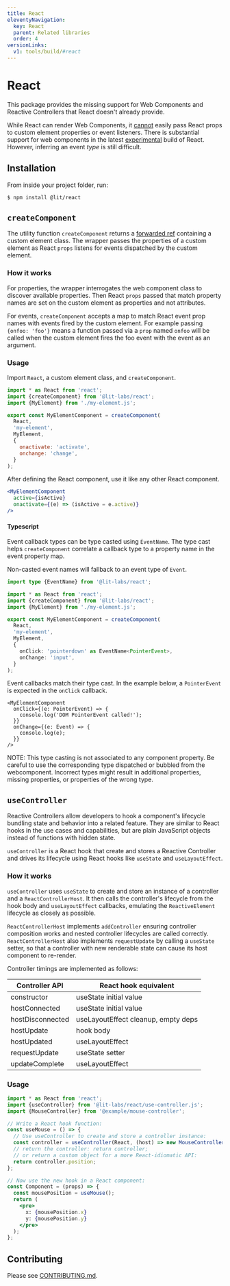```yaml
---
title: React
eleventyNavigation:
  key: React
  parent: Related libraries
  order: 4
versionLinks:
  v1: tools/build/#react
---
```


# React

This package provides the missing support for Web Components and Reactive Controllers that React doesn't already provide.

While React can render Web Components, it [cannot](https://custom-elements-everywhere.com/libraries/react/results/results.html)
easily pass React props to custom element properties or event listeners. There is substantial support for web components
in the latest [experimental](https://www.npmjs.com/package/react) build of React. However, inferring an event _type_ is still difficult.

## Installation

From inside your project folder, run:

```bash
$ npm install @lit/react
```

## `createComponent`

The utility function `createComponent` returns a [forwarded ref](https://reactjs.org/docs/forwarding-refs.html)
containing a custom element class. The wrapper passes the properties of a custom element as React `props` listens
for events dispatched by the custom element.

### How it works

For properties, the wrapper interrogates the web component class to discover available properties.
Then React `props` passed that match property names are
set on the custom element as properties and not attributes.

For events, `createComponent` accepts a map to match React event prop names
with events fired by the custom element. For example passing `{onfoo: 'foo'}`
means a function passed via a `prop` named `onfoo` will be called when the
custom element fires the foo event with the event as an argument.

### Usage

Import `React`, a custom element class, and `createComponent`.

```js
import * as React from 'react';
import {createComponent} from '@lit-labs/react';
import {MyElement} from './my-element.js';

export const MyElementComponent = createComponent(
  React,
  'my-element',
  MyElement,
  {
    onactivate: 'activate',
    onchange: 'change',
  }
);
```

After defining the React component, use it like any other React component.

```jsx
<MyElementComponent
  active={isActive}
  onactivate={(e) => (isActive = e.active)}
/>
```

#### Typescript

Event callback types can be type casted using `EventName`. The
type cast helps `createComponent` correlate a callback type to a property name in
the event property map.

Non-casted event names will fallback to an event type of `Event`.

```ts
import type {EventName} from '@lit-labs/react';

import * as React from 'react';
import {createComponent} from '@lit-labs/react';
import {MyElement} from './my-element.js';

export const MyElementComponent = createComponent(
  React,
  'my-element',
  MyElement,
  {
    onClick: 'pointerdown' as EventName<PointerEvent>,
    onChange: 'input',
  }
);
```

Event callbacks match their type cast. In the example below, a
`PointerEvent` is expected in the `onClick` callback.

```tsx
<MyElementComponent
  onClick={(e: PointerEvent) => {
    console.log('DOM PointerEvent called!');
  }}
  onChange={(e: Event) => {
    console.log(e);
  }}
/>
```

NOTE: This type casting is not associated to any component property. Be
careful to use the corresponding type dispatched or bubbled from the
webcomponent. Incorrect types might result in additional properties, missing
properties, or properties of the wrong type.

## `useController`

Reactive Controllers allow developers to hook a component's lifecycle bundling
state and behavior into a related feature. They are similar to React
hooks in the use cases and capabilities, but are plain JavaScript objects
instead of functions with hidden state.

`useController` is a React hook that create and stores a Reactive Controller
and drives its lifecycle using React hooks like `useState` and
`useLayoutEffect`.

### How it works

`useController` uses `useState` to create and store an instance of a controller and a `ReactControllerHost`. It then calls the controller's lifecycle from the hook body and `useLayoutEffect` callbacks, emulating the `ReactiveElement` lifecycle as closely as possible.

`ReactControllerHost` implements `addController` ensuring controller composition works and nested controller lifecycles are called correctly. `ReactControllerHost` also implements `requestUpdate` by calling a `useState` setter, so that a controller with new renderable state can cause its host component to re-render.

Controller timings are implemented as follows:

| Controller API   | React hook equivalent               |
| ---------------- | ----------------------------------- |
| constructor      | useState initial value              |
| hostConnected    | useState initial value              |
| hostDisconnected | useLayoutEffect cleanup, empty deps |
| hostUpdate       | hook body                           |
| hostUpdated      | useLayoutEffect                     |
| requestUpdate    | useState setter                     |
| updateComplete   | useLayoutEffect                     |

### Usage

```jsx
import * as React from 'react';
import {useController} from '@lit-labs/react/use-controller.js';
import {MouseController} from '@example/mouse-controller';

// Write a React hook function:
const useMouse = () => {
  // Use useController to create and store a controller instance:
  const controller = useController(React, (host) => new MouseController(host));
  // return the controller: return controller;
  // or return a custom object for a more React-idiomatic API:
  return controller.position;
};

// Now use the new hook in a React component:
const Component = (props) => {
  const mousePosition = useMouse();
  return (
    <pre>
      x: {mousePosition.x}
      y: {mousePosition.y}
    </pre>
  );
};
```

## Contributing

Please see [CONTRIBUTING.md](../../../CONTRIBUTING.md).